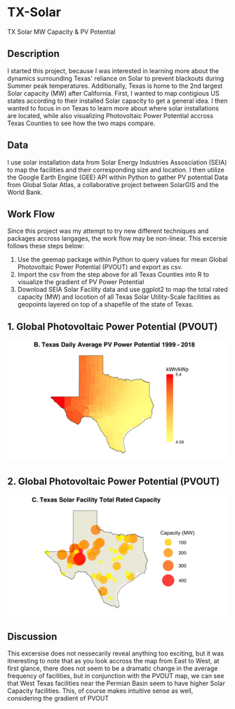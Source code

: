 # TX-Solar
TX Solar MW Capacity &amp; PV Potential

## Description
I started this project, because I was interested in learning more about the dynamics surrounding Texas' reliance on Solar to prevent blackouts during Summer peak temperatures. Additionally, Texas is home to the 2nd largest Solar capacity (MW) after California. First, I wanted to map contigious US states according to their installed Solar capacity to get a general idea. I then wanted to focus in on Texas to learn more about where solar installations are located, while also visualizing Photovoltaic Power Potential accross Texas Counties to see how the two maps compare.

## Data
I use solar installation data from Solar Energy Industries Assosciation (SEIA) to map the facilities and their corresponding size and location. I then utilize the Google Earth Engine (GEE) API within Python to gather PV potential Data from Global Solar Atlas, a collaborative project between SolarGIS and the World Bank. 

## Work Flow
Since this project was my attempt to try new different techniques and packages accross langages, the work flow may be non-linear. This excersie follows these steps below:

1. Use the geemap package within Python to query values for mean Global Photovoltaic Power Potential (PVOUT) and export as csv.
2. Import the csv from the step above for all Texas Counties into R to visualize the gradient of PV Power Potential
3. Download SEIA Solar Facility data and use ggplot2 to map the total rated capacity (MW) and locotion of all Texas Solar Utility-Scale facilities as geopoints layered on top of a shapefile of the state of Texas.

## 1. Global Photovoltaic Power Potential (PVOUT)
![Alt Text](https://github.com/A-Sarkar18/TX-Solar/blob/main/figures/%20Texas%20Daily%20Average%20PV%20Power%20Potential%201999%20-%202018.png)

## 2. Global Photovoltaic Power Potential (PVOUT)
![Alt Text](https://github.com/A-Sarkar18/TX-Solar/blob/main/figures/Texas%20Solar%20Facility%20Total%20Rated%20Capacity.png)

## Discussion
This excersise does not nessecarily reveal anything too exciting, but it was itneresting to note that as you look accross the map from East to West, at first glance, there does not seem to be a dramatic change in the average frequency of facilities, but in conjunction with the PVOUT map, we can see that West Texas facilities near the Permian Basin seem to have higher Solar Capacity facilities. This, of course makes intuitive sense as well, considering the gradient of PVOUT 


